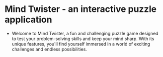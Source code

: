# Mind Twister - an interactive puzzle application

* Welcome to Mind Twister, a fun and challenging puzzle game designed to test your problem-solving skills and keep your mind sharp. With its unique features, you'll find yourself immersed in a world of exciting challenges and endless possibilities.
